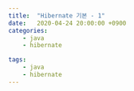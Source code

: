 ```yaml
---
title:  "Hibernate 기본 - 1"
date:   2020-04-24 20:00:00 +0900
categories:
    - java
    - hibernate

tags:
    - java
    - hibernate
---
```


